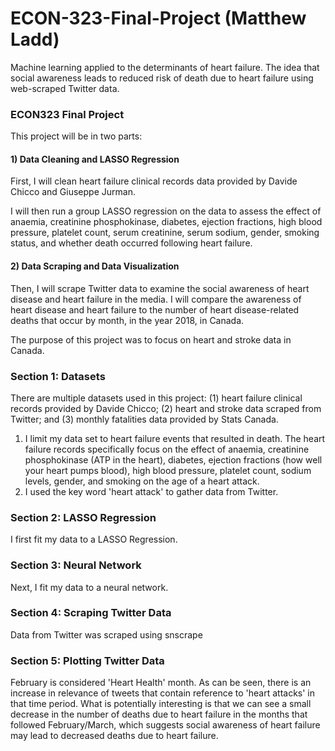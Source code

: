 # ECON-323-Final-Project (Matthew Ladd)
Machine learning applied to the determinants of heart failure. The idea that social awareness leads to reduced risk of death due to heart failure using web-scraped Twitter data.

### ECON323 Final Project

This project will be in two parts:

#### 1) Data Cleaning and LASSO Regression
First, I will clean heart failure clinical records data provided by Davide Chicco and Giuseppe Jurman.

I will then run a group LASSO regression on the data to assess the effect of anaemia, creatinine phosphokinase, diabetes, ejection fractions, high blood pressure, platelet count, serum creatinine, serum sodium, gender, smoking status, and whether death occurred following heart failure.

#### 2) Data Scraping and Data Visualization

Then, I will scrape Twitter data to examine the social awareness of heart disease and heart failure in the media. I will compare the awareness of heart disease and heart failure to the number of heart disease-related deaths that occur by month, in the year 2018, in Canada.

The purpose of this project was to focus on heart and stroke data in Canada.

### Section 1: Datasets

There are multiple datasets used in this project: (1) heart failure clinical records provided by Davide Chicco; (2) heart and stroke data scraped from Twitter; and (3) monthly fatalities data provided by Stats Canada.

1. I limit my data set to heart failure events that resulted in death. The heart failure records specifically focus on the effect of anaemia, creatinine phosphokinase (ATP in the heart), diabetes, ejection fractions (how well your heart pumps blood), high blood pressure, platelet count, sodium levels, gender, and smoking on the age of a heart attack.
2. I used the key word 'heart attack' to gather data from Twitter.

### Section 2: LASSO Regression

I first fit my data to a LASSO Regression.

### Section 3: Neural Network

Next, I fit my data to a neural network.

### Section 4: Scraping Twitter Data

Data from Twitter was scraped using snscrape

### Section 5: Plotting Twitter Data

February is considered 'Heart Health' month. As can be seen, there is an increase in relevance of tweets that contain reference to 'heart attacks' in that time period. What is potentially interesting is that we can see a small decrease in the number of deaths due to heart failure in the months that followed February/March, which suggests social awareness of heart failure may lead to decreased deaths due to heart failure.

